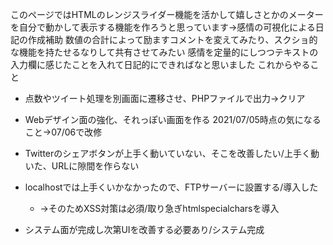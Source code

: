 このページではHTMLのレンジスライダー機能を活かして嬉しさとかのメーターを自分で動かして表示する機能を作ろうと思っています→感情の可視化による日記の作成補助
数値の合計によって励ますコメントを変えてみたり、スクショ的な機能を持たせるなりして共有させてみたい
感情を定量的にしつつテキストの入力欄に感じたことを入れて日記的にできればなと思いました
これからやること
- 点数やツイート処理を別画面に遷移させ、PHPファイルで出力→クリア
- Webデザイン面の強化、それっぽい画面を作る
2021/07/05時点の気になること→07/06で改修
- Twitterのシェアボタンが上手く動いていない、そこを改善したい/上手く動いた、URLに隙間を作らない
- localhostでは上手くいかなかったので、FTPサーバーに設置する/導入した
    - →そのためXSS対策は必須/取り急ぎhtmlspecialcharsを導入
- システム面が完成し次第UIを改善する必要あり/システム完成


    <!-- OK/何も考えずにとりあえず雛型をつくっておく -->
    <!-- OK/主題を入れる -->
    <!-- OK/スライダーを作る -->
    <!-- OK/感情の数値を表示する -->
    <!-- OK/結果によってコメントを変える -->
    <!-- OK/共有ボタンとか作りたいね -->